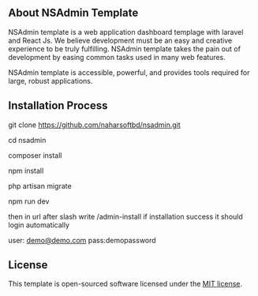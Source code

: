 
## About NSAdmin Template

NSAdmin template is a web application dashboard templage with laravel and React Js. We believe development must be an easy and creative experience to be truly fulfilling. NSAdmin template takes the pain out of development by easing common tasks used in many web features.


NSAdmin template is accessible, powerful, and provides tools required for large, robust applications.

## Installation Process

 git clone https://github.com/naharsoftbd/nsadmin.git

 cd nsadmin

 composer install

 npm install

 php artisan migrate

 npm run dev

 then in url after slash write /admin-install if installation success it should login automatically

 user: demo@demo.com
 pass:demopassword



## License

This template is open-sourced software licensed under the [MIT license](https://opensource.org/licenses/MIT).
